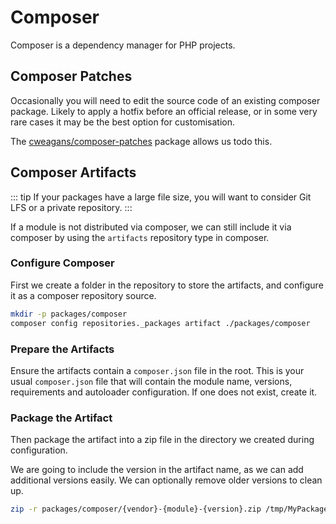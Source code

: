 # Composer

Composer is a dependency manager for PHP projects.

## Composer Patches

Occasionally you will need to edit the source code of an existing composer package. Likely to apply a hotfix before an official release, or in some very rare cases it may be the best option for customisation.

The [cweagans/composer-patches](https://github.com/cweagans/composer-patches) package allows us todo this.

## Composer Artifacts

::: tip
If your packages have a large file size, you will want to consider Git LFS or a private repository.
:::

If a module is not distributed via composer, we can still include it via composer by using the `artifacts` repository type in composer.

### Configure Composer
First we create a folder in the repository to store the artifacts, and configure it as a composer repository source.

```sh
mkdir -p packages/composer
composer config repositories._packages artifact ./packages/composer
```

### Prepare the Artifacts

Ensure the artifacts contain a `composer.json` file in the root. This is your usual `composer.json` file that will contain the module name, versions, requirements and autoloader configuration. If one does not exist, create it.

### Package the Artifact

Then package the artifact into a zip file in the directory we created during configuration.

We are going to include the version in the artifact name, as we can add additional versions easily. We can optionally remove older versions to clean up.

```sh
zip -r packages/composer/{vendor}-{module}-{version}.zip /tmp/MyPackage/
```



